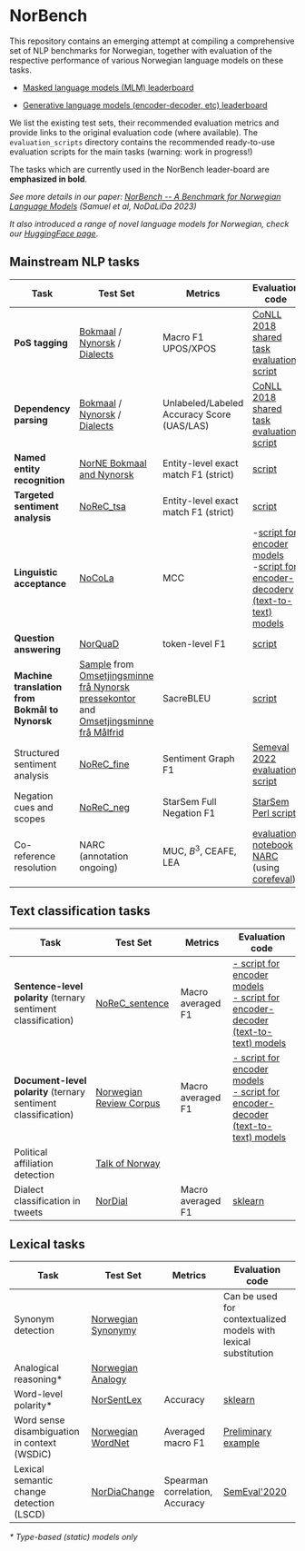 # NorBench
This repository contains an emerging attempt at compiling a comprehensive set
of NLP benchmarks for Norwegian, together with evaluation of the respective performance of various Norwegian language models on these tasks.

- [Masked language models (MLM) leaderboard](leaderboard.md)

- [Generative language models (encoder-decoder, etc) leaderboard](t5_leaderboard.md)

We list the existing test sets, their recommended evaluation metrics
and provide links to the original evaluation code (where available).
The `evaluation_scripts` directory contains the recommended ready-to-use evaluation scripts for the main tasks
(warning: work in progress!)

The tasks which are currently used in the NorBench leader-board are **emphasized in bold**.

*See more details in our paper:*
*[NorBench -- A Benchmark for Norwegian Language Models](https://aclanthology.org/2023.nodalida-1.61/) (Samuel et al, NoDaLiDa 2023)*

*It also introduced a range of novel language models for Norwegian, check our [HuggingFace page](https://huggingface.co/ltg)*.

## Mainstream NLP tasks

| Task                                                           | Test Set                                                                                                                                                                                                                           | Metrics                                    | Evaluation code                                                                                                                                                                                                                    |
|----------------------------------------------------------------|------------------------------------------------------------------------------------------------------------------------------------------------------------------------------------------------------------------------------------|--------------------------------------------|------------------------------------------------------------------------------------------------------------------------------------------------------------------------------------------------------------------------------------|
| **PoS tagging**                                                | [Bokmaal](https://github.com/UniversalDependencies/UD_Norwegian-Bokmaal) / [Nynorsk](https://github.com/UniversalDependencies/UD_Norwegian-Nynorsk) / [Dialects](https://github.com/UniversalDependencies/UD_Norwegian-NynorskLIA) | Macro F1 UPOS/XPOS                         | [CoNLL 2018 shared task evaluation script](https://universaldependencies.org/conll18/conll18_ud_eval.py)                                                                                                                           |
| **Dependency parsing**                                         | [Bokmaal](https://github.com/UniversalDependencies/UD_Norwegian-Bokmaal) / [Nynorsk](https://github.com/UniversalDependencies/UD_Norwegian-Nynorsk) / [Dialects](https://github.com/UniversalDependencies/UD_Norwegian-NynorskLIA) | Unlabeled/Labeled Accuracy Score (UAS/LAS) | [CoNLL 2018 shared task evaluation script](https://universaldependencies.org/conll18/conll18_ud_eval.py)                                                                                                                           |
| **Named entity recognition**                                   | [NorNE Bokmaal and Nynorsk](https://github.com/ltgoslo/norne/)                                                                                       | Entity-level exact match F1 (strict)       |  [script](https://github.com/ltgoslo/norbench/blob/main/evaluation_scripts/tsa_finetuning.py)                                         |
| **Targeted sentiment analysis**                                | [NoReC_tsa](https://github.com/ltgoslo/norbench/tree/main/sentiment_analysis/tsa)                                                                                                                                                                                  | Entity-level exact match F1 (strict)       | [script](https://github.com/ltgoslo/norbench/blob/main/evaluation_scripts/tsa_finetuning.py)                                                                               |
| **Linguistic acceptance**                                      | [NoCoLa](https://github.com/ltgoslo/norbench/tree/main/nocola/data)                                                                                                                                                                     | MCC                                        | -[script for encoder models](https://github.com/ltgoslo/norbench/blob/main/nocola/train.py) <br/> -[script for encoder-decoderv (text-to-text) models](https://github.com/ltgoslo/norbench/blob/main/nocola/train_t5.py)                                                                                                                                                                       |
| **Question answering**                                         | [NorQuaD](https://github.com/ltgoslo/NorQuAD)                                                                                                                                                                                      | token-level F1                             | [script](https://github.com/ltgoslo/norbench/blob/main/norquad/train.py)                                                                                                                                                                    |
| **Machine translation from Bokmål to Nynorsk**                 | [Sample](https://github.com/ltgoslo/norbench/tree/main/nmt/data) from [Omsetjingsminne frå Nynorsk pressekontor](https://www.nb.no/sprakbanken/ressurskatalog/oai-nb-no-sbr-47/) and [Omsetjingsminne frå Målfrid](https://www.nb.no/sprakbanken/ressurskatalog/oai-nb-no-sbr-78/)                          | SacreBLEU                                  | [script](https://github.com/ltgoslo/norbench/blob/main/nmt/train.py)                                                                                                                                                |
| Structured sentiment analysis                                  | [NoReC_fine](https://github.com/ltgoslo/norec_fine)                                                                                                                                                                                | Sentiment Graph F1                         | [Semeval 2022 evaluation script](https://github.com/jerbarnes/semeval22_structured_sentiment/blob/master/evaluation/evaluate_single_dataset.py)                                                                                    |
| Negation cues and scopes                                       | [NoReC_neg](https://github.com/ltgoslo/norec_neg/)                                                                                                                                                                                 | StarSem Full Negation F1                   | [StarSem Perl script](https://github.com/ltgoslo/norec_neg/blob/main/modeling/evaluation/eval.cd-sco.pl)                                                                                                                           |
| Co-reference resolution                                        | NARC (annotation ongoing)                                                                                                                                                                                                          | MUC, $B^3$, CEAFE, LEA                     | [evaluation notebook NARC](https://github.com/ltgoslo/Norwegian-Coreference-Corpus/blob/f077b9de830d753b04688558c6f46157ab8fefd0/code/notebooks/evaluation.ipynb) (using [corefeval](https://github.com/tollefj/coreference-eval)) |


## Text classification tasks

| Task                                                           | Test Set                                                    | Metrics           | Evaluation code                                                                                     |
|----------------------------------------------------------------|-------------------------------------------------------------|-------------------|-----------------------------------------------------------------------------------------------------|
| **Sentence-level polarity** (ternary sentiment classification) | [NoReC_sentence](https://github.com/ltgoslo/norbench/tree/main/sentiment_analysis/sentence)                                                                                                                                        | Macro averaged F1                          | [- script for encoder models](https://github.com/ltgoslo/norbench/blob/main/evaluation_scripts/sa_classification.py) <br /> [- script for encoder-decoder (text-to-text) models](https://github.com/ltgoslo/norbench/blob/main/evaluation_scripts/t5_sa_classification.py)                                                                                                                               |
| **Document-level polarity** (ternary sentiment classification) | [Norwegian Review Corpus](https://github.com/ltgoslo/norbench/tree/main/sentiment_analysis/document) | Macro averaged F1 | [- script for encoder models](https://github.com/ltgoslo/norbench/blob/main/evaluation_scripts/sa_classification.py) <br /> [- script for encoder-decoder (text-to-text) models](https://github.com/ltgoslo/norbench/blob/main/evaluation_scripts/t5_sa_classification.py)|
| Political affiliation detection                                | [Talk of Norway](https://github.com/ltgoslo/talk-of-norway) |                   |                                                                                                     |
| Dialect classification in tweets                               | [NorDial](https://github.com/jerbarnes/norwegian_dialect)   | Macro averaged F1 | [sklearn](https://scikit-learn.org/stable/modules/generated/sklearn.metrics.f1_score.html)          |


## Lexical tasks

| Task                                         | Test Set                                                                                   | Metrics                        | Evaluation code                                                                                            |
|----------------------------------------------|--------------------------------------------------------------------------------------------|--------------------------------|------------------------------------------------------------------------------------------------------------|
| Synonym detection                            | [Norwegian Synonymy](https://github.com/ltgoslo/norwegian-synonyms)                        |                                | Can be used for contextualized models with lexical substitution                                            |
| Analogical reasoning*                        | [Norwegian Analogy](https://github.com/ltgoslo/norwegian-analogies)                        |                                |                                                                                                            |
| Word-level polarity*                         | [NorSentLex](https://github.com/ltgoslo/norsentlex)                                        | Accuracy                       | [sklearn](https://scikit-learn.org/stable/modules/generated/sklearn.metrics.accuracy_score.html)           |
| Word sense disambiguation in context (WSDiC) | [Norwegian WordNet](https://www.nb.no/sprakbanken/en/resource-catalogue/oai-nb-no-sbr-27/) | Averaged macro F1              | [Preliminary example](https://github.com/ltgoslo/simple_elmo/blob/master/simple_elmo/examples/wsd_eval.py) |
| Lexical semantic change detection (LSCD)     | [NorDiaChange](https://github.com/ltgoslo/nor_dia_change)                                  | Spearman correlation, Accuracy | [SemEval'2020](https://github.com/akutuzov/semeval2020/blob/master/code/eval.py)                           |


_* Type-based (static) models only_
